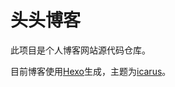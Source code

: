 # 头头博客

此项目是个人博客网站源代码仓库。

目前博客使用[Hexo](https://hexo.io/zh-cn/)生成，主题为[icarus](https://github.com/ppoffice/hexo-theme-icarus)。